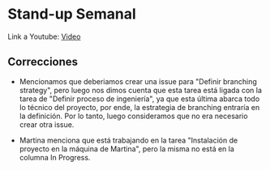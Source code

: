 # Stand-up Semanal

Link a Youtube: [Video](https://youtu.be/0PuEUFzkVuk)

## Correcciones

- Mencionamos que deberiamos crear una issue para "Definir branching strategy", pero luego nos dimos cuenta que esta tarea está ligada con la tarea de 
"Definir proceso de ingeniería", ya que esta última abarca todo lo técnico del proyecto, por ende, la estrategia de branching entraría en la definición. 
Por lo tanto, luego consideramos que no era necesario crear otra issue.

- Martina menciona que está trabajando en la tarea "Instalación de proyecto en la máquina de Martina", pero la misma no está en la columna In Progress. 
